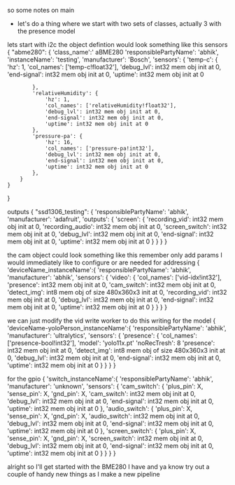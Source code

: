 so some notes on main
- let's do a thing where we start with two sets of classes, actually 3 with the presence model

lets start with i2c
the object defintion would look something like this
sensors
{
    "abme280": {
        'class_name':' aBME280
        'responsiblePartyName': 'abhik',
        'instanceName': 'testing',
        'manufacturer': 'Bosch',
        'sensors': {
            'temp-c': {
                'hz': 1,
                'col_names': ['temp-c!float32'],
                'debug_lvl': int32 mem obj init at 0,
                'end-signal': int32 mem obj init at 0,
                'uptime': int32 mem obj init at 0

            },
            'relativeHumidity': {
                'hz': 1,
                'col_names': ['relativeHumidity!float32'],
                'debug_lvl': int32 mem obj init at 0,
                'end-signal': int32 mem obj init at 0,
                'uptime': int32 mem obj init at 0
            },
            'pressure-pa': {
                'hz': 16,
                'col_names': ['pressure-pa!int32'],
                'debug_lvl': int32 mem obj init at 0,
                'end-signal': int32 mem obj init at 0,
                'uptime': int32 mem obj init at 0
            },
        }
    }
}

outputs
{
    "ssd1306_testing": {
        'responsiblePartyName': 'abhik',
        'manufacturer': 'adafruit',
        'outputs': {
            'screen': {
                'recording_vid': int32 mem obj init at 0,
                'recording_audio': int32 mem obj init at 0,
                'screen_switch': int32 mem obj init at 0,
                'debug_lvl': int32 mem obj init at 0,
                'end-signal': int32 mem obj init at 0,
                'uptime': int32 mem obj init at 0
            }
        }
    }
}



the cam object could look something like this
remember only add params I would immediately like to configure or are needed for addressing
{
    'deviceName_instanceName':{
        'responsiblePartyName': 'abhik',
        'manufacturer': 'abhik',
        'sensors': {
            'video': {
                'col_names': ['vid-idx!int32'],
                'presence': int32 mem obj init at 0,
                'cam_switch': int32 mem obj init at 0,
                'detect_img': int8 mem obj of size 480x360x3 init at 0,
                'recording_vid': int32 mem obj init at 0,
                'debug_lvl': int32 mem obj init at 0,
                'end-signal': int32 mem obj init at 0,
                'uptime': int32 mem obj init at 0
            }
        }
    }
}

we can just modify the vid write worker to do this writing
for the model
{
    'deviceName-yoloPerson_instanceName':{
        'responsiblePartyName': 'abhik',
        'manufacturer': 'ultralytics',
        'sensors': {
            'presence': {
                'col_names': ['presence-bool!int32'],
                'model': 'yolo11x.pt'
                'noRecTresh': 8
                'presence': int32 mem obj init at 0,
                'detect_img': int8 mem obj of size 480x360x3 init at 0,
                'debug_lvl': int32 mem obj init at 0,
                'end-signal': int32 mem obj init at 0,
                'uptime': int32 mem obj init at 0
            }
        }
    }
}

for the gpio
{
    'switch_instanceName':{
        'responsiblePartyName': 'abhik',
        'manufacturer': 'unknown',
        'sensors': {
            'cam_switch': {
                'plus_pin': X,
                'sense_pin': X,
                'gnd_pin': X,
                'cam_switch': int32 mem obj init at 0,
                'debug_lvl': int32 mem obj init at 0,
                'end-signal': int32 mem obj init at 0,
                'uptime': int32 mem obj init at 0
            },
            'audio_switch': {
                'plus_pin': X,
                'sense_pin': X,
                'gnd_pin': X,
                'audio_switch': int32 mem obj init at 0,
                'debug_lvl': int32 mem obj init at 0,
                'end-signal': int32 mem obj init at 0,
                'uptime': int32 mem obj init at 0
            },
            'screen_switch': {
                'plus_pin': X,
                'sense_pin': X,
                'gnd_pin': X,
                'screen_switch': int32 mem obj init at 0,
                'debug_lvl': int32 mem obj init at 0,
                'end-signal': int32 mem obj init at 0,
                'uptime': int32 mem obj init at 0
            }
        }
    }
}


alright so I'll get started with the BME280 I have and ya know try out a couple of handy new things as
I make a new pipeline